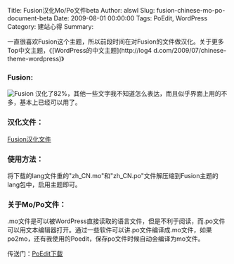 Title: Fusion汉化Mo/Po文件beta
Author: alswl
Slug: fusion-chinese-mo-po-document-beta
Date: 2009-08-01 00:00:00
Tags: PoEdit, WordPress
Category: 建站心得
Summary: 

一直很喜欢Fusion这个主题，所以前段时间在对Fusion的文件做汉化。关于更多Top中文主题，《[WordPress的中文主题](http://log4
d.com/2009/07/chinese-theme-wordpress)》

### Fusion:

![Fusion](http://wp-themes.com/wp-content/themes/fusion/screenshot.png)
汉化了82%，其他一些文字我不知道怎么表达，而且似乎界面上用的不多，基本上已经可以用了。

### 汉化文件：

[Fusion汉化文件](http://upload-log4d.qiniudn.com/2009/08/lang.rar)

### 使用方法：

将下载的lang文件重的"zh_CN.mo"和"zh_CN.po"文件解压缩到Fusion主题的lang包中，启用主题即可。

### 关于Mo/Po文件：

.mo文件是可以被WordPress直接读取的语言文件，但是不利于阅读，而.po文件可以用文本编辑器打开。通过一些软件可以讲.po文件编译成.mo文件，如果
po2mo，还有我使用的Poedit，保存po文件时候自动会编译为mo文件。

传送门：[PoEdit下载](http://www.xdowns.com/soft/38/103/2007/Soft_36710.html)

